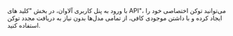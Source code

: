 <p>با ورود به پنل کاربری آلاوان، در بخش "کلید های API"، می‌توانید توکن اختصاصی خود را ایجاد کرده و با داشتن موجودی کافی، از تمامی مدل‌ها بدون نیاز به دریافت مجدد توکن استفاده کنید.</p>